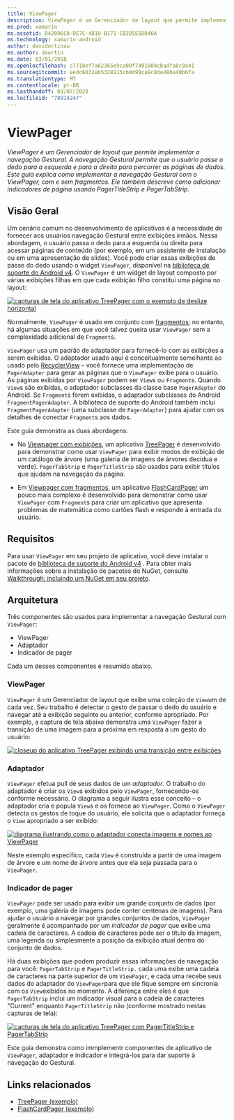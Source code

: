```yaml
---
title: ViewPager
description: ViewPager é um Gerenciador de layout que permite implementar a navegação Gestural. A navegação Gestural permite que o usuário passe o dedo para a esquerda e para a direita para percorrer as páginas de dados. Este guia explica como implementar a navegação Gestural com o ViewPager, com e sem fragmentos. Ele também descreve como adicionar indicadores de página usando PagerTitleStrip e PagerTabStrip.
ms.prod: xamarin
ms.assetid: D42896C0-DE7C-4818-B171-CB2D5E5DD46A
ms.technology: xamarin-android
author: davidortinau
ms.author: daortin
ms.date: 03/01/2018
ms.openlocfilehash: c7718ef7a02365e9ca09f7491804cbadfa0c9a41
ms.sourcegitcommit: eedc6032eb5328115cb0d99ca9c8de48be40b6fa
ms.translationtype: MT
ms.contentlocale: pt-BR
ms.lasthandoff: 03/07/2020
ms.locfileid: "78914247"
---
```

# <a name="viewpager"></a>ViewPager

_ViewPager é um Gerenciador de layout que permite implementar a navegação Gestural. A navegação Gestural permite que o usuário passe o dedo para a esquerda e para a direita para percorrer as páginas de dados. Este guia explica como implementar a navegação Gestural com o ViewPager, com e sem fragmentos. Ele também descreve como adicionar indicadores de página usando PagerTitleStrip e PagerTabStrip._

## <a name="overview"></a>Visão Geral

Um cenário comum no desenvolvimento de aplicativos é a necessidade de fornecer aos usuários navegação Gestural entre exibições irmãos. Nessa abordagem, o usuário passa o dedo para a esquerda ou direita para acessar páginas de conteúdo (por exemplo, em um assistente de instalação ou em uma apresentação de slides). Você pode criar essas exibições de passe do dedo usando o widget `ViewPager`, disponível na [biblioteca de suporte do Android v4](https://www.nuget.org/packages/Xamarin.Android.Support.v4/). O `ViewPager` é um widget de layout composto por várias exibições filhas em que cada exibição filho constitui uma página no layout: 

[![capturas de tela do aplicativo TreePager com o exemplo de deslize horizontal](images/01-intro-sml.png)](images/01-intro.png#lightbox)

Normalmente, `ViewPager` é usado em conjunto com [fragmentos](~/android/platform/fragments/index.md); no entanto, há algumas situações em que você talvez queira usar `ViewPager` sem a complexidade adicional de `Fragment`s.

`ViewPager` usa um padrão de adaptador para fornecê-lo com as exibições a serem exibidas. O adaptador usado aqui é conceitualmente semelhante ao usado pelo [RecyclerView](~/android/user-interface/layouts/recycler-view/index.md) &ndash; você fornece uma implementação de `PagerAdapter` para gerar as páginas que o `ViewPager` exibe para o usuário. As páginas exibidas por `ViewPager` podem ser `View`s ou `Fragment`s. Quando `View`s são exibidas, o adaptador subclasses da classe base `PagerAdapter` do Android. Se `Fragment`s forem exibidas, o adaptador subclasses do Android `FragmentPagerAdapter`. A biblioteca de suporte do Android também inclui `FragmentPagerAdapter` (uma subclasse de `PagerAdapter`) para ajudar com os detalhes de conectar `Fragment`s aos dados. 

Este guia demonstra as duas abordagens: 

- No [Viewpager com exibições](~/android/user-interface/controls/view-pager/viewpager-and-views.md), um aplicativo [TreePager](https://docs.microsoft.com/samples/xamarin/monodroid-samples/userinterface-treepager) é desenvolvido para demonstrar como usar `ViewPager` para exibir modos de exibição de um catálogo de árvore (uma galeria de imagens de árvores decídua e verde). 
    `PagerTabStrip` e `PagerTitleStrip` são usados para exibir títulos que ajudam na navegação da página.

- Em [Viewpager com fragmentos](~/android/user-interface/controls/view-pager/viewpager-and-fragments.md), um aplicativo [FlashCardPager](https://docs.microsoft.com/samples/xamarin/monodroid-samples/userinterface-flashcardpager) um pouco mais complexo é desenvolvido para demonstrar como usar `ViewPager` com `Fragment`s para criar um aplicativo que apresenta problemas de matemática como cartões flash e responde à entrada do usuário. 

## <a name="requirements"></a>Requisitos

Para usar `ViewPager` em seu projeto de aplicativo, você deve instalar o pacote de [biblioteca de suporte do Android v4](https://www.nuget.org/packages/Xamarin.Android.Support.v4/) . Para obter mais informações sobre a instalação de pacotes do NuGet, consulte [Walkthrough: incluindo um NuGet em seu projeto](https://docs.microsoft.com/visualstudio/mac/nuget-walkthrough). 

## <a name="architecture"></a>Arquitetura

Três componentes são usados para implementar a navegação Gestural com `ViewPager`:

- ViewPager
- Adaptador
- Indicador de pager

Cada um desses componentes é resumido abaixo.

### <a name="viewpager"></a>ViewPager

`ViewPager` é um Gerenciador de layout que exibe uma coleção de `View`um de cada vez. Seu trabalho é detectar o gesto de passar o dedo do usuário e navegar até a exibição seguinte ou anterior, conforme apropriado. Por exemplo, a captura de tela abaixo demonstra uma `ViewPager` fazer a transição de uma imagem para a próxima em resposta a um gesto do usuário: 

[![closeup do aplicativo TreePager exibindo uma transição entre exibições](images/02-transition-sml.png)](images/02-transition.png#lightbox)

### <a name="adapter"></a>Adaptador

`ViewPager` efetua pull de seus dados de um *adaptador*. O trabalho do adaptador é criar os `View`s exibidos pelo `ViewPager`, fornecendo-os conforme necessário. O diagrama a seguir ilustra esse conceito &ndash; o adaptador cria e popula `View`s e os fornece ao `ViewPager`. Como o `ViewPager` detecta os gestos de toque do usuário, ele solicita que o adaptador forneça o `View` apropriado a ser exibido: 

[![diagrama ilustrando como o adaptador conecta imagens e nomes ao ViewPager](images/03-adapter-sml.png)](images/03-adapter.png#lightbox)

Neste exemplo específico, cada `View` é construída a partir de uma imagem de árvore e um nome de árvore antes que ela seja passada para o `ViewPager`. 

### <a name="pager-indicator"></a>Indicador de pager

`ViewPager` pode ser usado para exibir um grande conjunto de dados (por exemplo, uma galeria de imagens pode conter centenas de imagens). Para ajudar o usuário a navegar por grandes conjuntos de dados, `ViewPager` geralmente é acompanhado por um *indicador de pager* que exibe uma cadeia de caracteres. A cadeia de caracteres pode ser o título da imagem, uma legenda ou simplesmente a posição da exibição atual dentro do conjunto de dados. 

Há duas exibições que podem produzir essas informações de navegação para você: `PagerTabStrip` e `PagerTitleStrip.` cada uma exibe uma cadeia de caracteres na parte superior de um `ViewPager`, e cada uma recebe seus dados do adaptador do `ViewPager`para que ele fique sempre em sincronia com os `View`exibidos no momento. A diferença entre eles é que `PagerTabStrip` inclui um indicador visual para a cadeia de caracteres "Current" enquanto `PagerTitleStrip` não (conforme mostrado nestas capturas de tela): 

[![capturas de tela do aplicativo TreePager com PagerTitleStrip e PagerTabStrip](images/04-comparison-sml.png)](images/04-comparison.png#lightbox)

Este guia demonstra como immplementr componentes de aplicativo de `ViewPager`, adaptador e indicador e integrá-los para dar suporte à navegação do Gestural. 

## <a name="related-links"></a>Links relacionados

- [TreePager (exemplo)](https://docs.microsoft.com/samples/xamarin/monodroid-samples/userinterface-treepager)
- [FlashCardPager (exemplo)](https://docs.microsoft.com/samples/xamarin/monodroid-samples/userinterface-flashcardpager)
